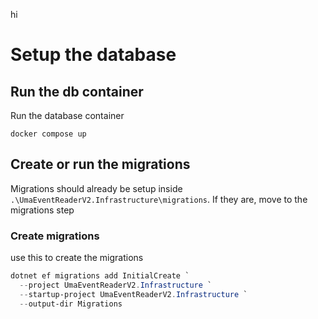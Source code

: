 hi

# Setup the database
## Run the db container

Run the database container

```shell
docker compose up
```

## Create or run the migrations
Migrations should already be setup inside `.\UmaEventReaderV2.Infrastructure\migrations`. 
If they are, move to the migrations step

### Create migrations
use this to create the migrations

```powershell
dotnet ef migrations add InitialCreate `
  --project UmaEventReaderV2.Infrastructure `
  --startup-project UmaEventReaderV2.Infrastructure `
  --output-dir Migrations
```
